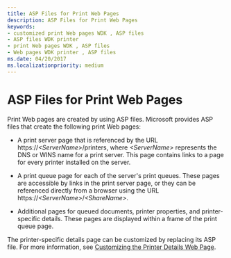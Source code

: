 ```yaml
---
title: ASP Files for Print Web Pages
description: ASP Files for Print Web Pages
keywords:
- customized print Web pages WDK , ASP files
- ASP files WDK printer
- print Web pages WDK , ASP files
- Web pages WDK printer , ASP files
ms.date: 04/20/2017
ms.localizationpriority: medium
---
```


# ASP Files for Print Web Pages





Print Web pages are created by using ASP files. Microsoft provides ASP files that create the following print Web pages:

- A print server page that is referenced by the URL https://<em>&lt;ServerName&gt;</em>/printers, where *&lt;ServerName&gt;* represents the DNS or WINS name for a print server. This page contains links to a page for every printer installed on the server.

- A print queue page for each of the server's print queues. These pages are accessible by links in the print server page, or they can be referenced directly from a browser using the URL https://<em>&lt;ServerName&gt;</em>/*&lt;ShareName&gt;*.

- Additional pages for queued documents, printer properties, and printer-specific details. These pages are displayed within a frame of the print queue page.

The printer-specific details page can be customized by replacing its ASP file. For more information, see [Customizing the Printer Details Web Page](customizing-the-printer-details-web-page.md).

 

 




